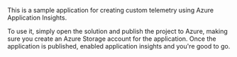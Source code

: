 This is a sample application for creating custom telemetry using Azure Application Insights.

To use it, simply open the solution and publish the project to Azure, making sure you create an Azure Storage account for the application. Once the application is published, enabled application insights and you're good to go.
